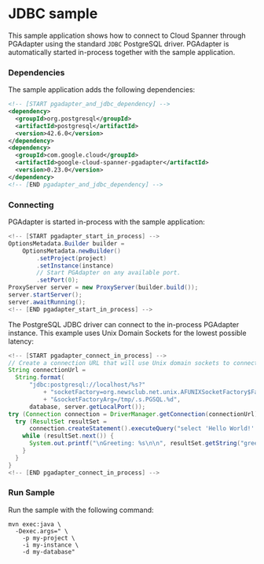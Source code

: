 # JDBC sample

This sample application shows how to connect to Cloud Spanner through PGAdapter using the standard
`JDBC` PostgreSQL driver. PGAdapter is automatically started in-process together with the sample
application.

### Dependencies

The sample application adds the following dependencies:

<!--- {x-version-update-start:google-cloud-spanner-pgadapter:released} -->
```xml
<!-- [START pgadapter_and_jdbc_dependency] -->
<dependency>
  <groupId>org.postgresql</groupId>
  <artifactId>postgresql</artifactId>
  <version>42.6.0</version>
</dependency>
<dependency>
  <groupId>com.google.cloud</groupId>
  <artifactId>google-cloud-spanner-pgadapter</artifactId>
  <version>0.23.0</version>
</dependency>
<!-- [END pgadapter_and_jdbc_dependency] -->
```
<!--- {x-version-update-end} -->

### Connecting
PGAdapter is started in-process with the sample application:

```java
<!-- [START pgadapter_start_in_process] -->
OptionsMetadata.Builder builder =
    OptionsMetadata.newBuilder()
        .setProject(project)
        .setInstance(instance)
        // Start PGAdapter on any available port.
        .setPort(0);
ProxyServer server = new ProxyServer(builder.build());
server.startServer();
server.awaitRunning();
<!-- [END pgadapter_start_in_process] -->
```

The PostgreSQL JDBC driver can connect to the in-process PGAdapter instance. This example uses
Unix Domain Sockets for the lowest possible latency:

```java
<!-- [START pgadapter_connect_in_process] -->
// Create a connection URL that will use Unix domain sockets to connect to PGAdapter.
String connectionUrl =
  String.format(
      "jdbc:postgresql://localhost/%s?"
          + "socketFactory=org.newsclub.net.unix.AFUNIXSocketFactory$FactoryArg"
          + "&socketFactoryArg=/tmp/.s.PGSQL.%d",
      database, server.getLocalPort());
try (Connection connection = DriverManager.getConnection(connectionUrl)) {
  try (ResultSet resultSet = 
      connection.createStatement().executeQuery("select 'Hello World!' as greeting")) {
    while (resultSet.next()) {
      System.out.printf("\nGreeting: %s\n\n", resultSet.getString("greeting"));
    }
  }
}
<!-- [END pgadapter_connect_in_process] -->
```

### Run Sample

Run the sample with the following command:

```shell
mvn exec:java \
  -Dexec.args=" \
    -p my-project \
    -i my-instance \
    -d my-database"
```
